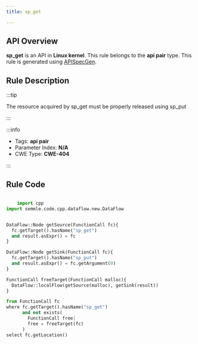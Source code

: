 ```yaml
---
title: sp_get

---
```



## API Overview
**sp_get** is an API in **Linux kernel**. This rule belongs to the **api pair** type. This rule is generated using [APISpecGen](../../tools/APISpecGen).
## Rule Description

:::tip

The resource acquired by sp_get must be properly released using sp_put

:::

:::info

- Tags: **api pair**
- Parameter Index: **N/A**
- CWE Type: **CWE-404**

:::

## Rule Code
```python

    import cpp
import semmle.code.cpp.dataflow.new.DataFlow


DataFlow::Node getSource(FunctionCall fc){
  fc.getTarget().hasName("sp_get")
  and result.asExpr() = fc
}

DataFlow::Node getSink(FunctionCall fc){
  fc.getTarget().hasName("sp_put")
  and result.asExpr() = fc.getArgument(0)
}

FunctionCall freeTarget(FunctionCall malloc){
  DataFlow::localFlow(getSource(malloc), getSink(result))
}

from FunctionCall fc
where fc.getTarget().hasName("sp_get")
      and not exists(
        FunctionCall free| 
        free = freeTarget(fc)
      )
select fc.getLocation()

    
```
